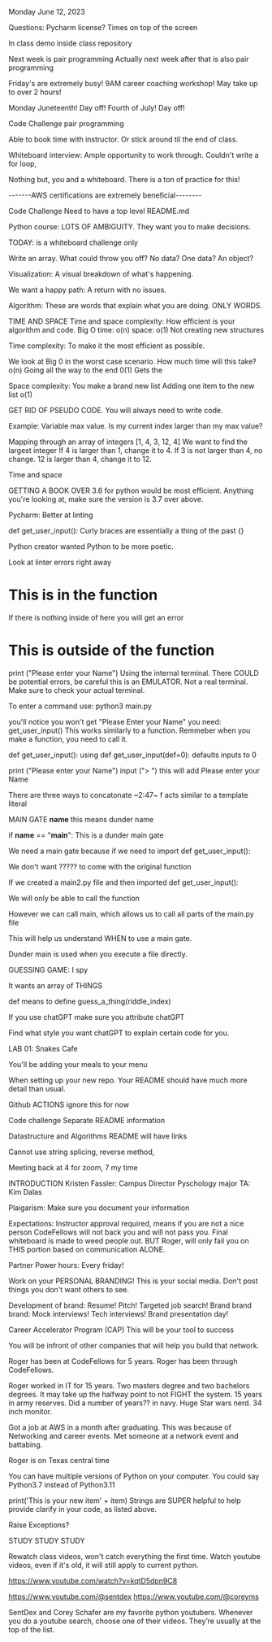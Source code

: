 Monday June 12, 2023

Questions:
Pycharm license?
Times on top of the screen

In class demo inside class repository

Next week is pair programming
Actually next week after that is also pair programming

Friday's are extremely busy! 9AM career coaching workshop! May take up to over 2 hours!

Monday Juneteenth! Day off!
Fourth of July! Day off!

Code Challenge pair programming

Able to book time with instructor. Or stick around til the end of class.

Whiteboard interview: Ample opportunity to work through.
Couldn't write a for loop, 

Nothing but, you and a whiteboard. There is a ton of practice for this!

-------AWS certifications are extremely beneficial--------



Code Challenge
  Need to have a top level README.md

Python course: LOTS OF AMBIGUITY. They want you to make decisions.

TODAY: is a whiteboard challenge only


Write an array. What could throw you off? No data? One data? An object?

Visualization: A visual breakdown of what's happening.

We want a happy path: A return with no issues.

Algorithm: These are words that explain what you are doing. ONLY WORDS.


TIME AND SPACE 
Time and space complexity: How efficient is your algorithm and code.
Big O
time: o(n)
space: o(1) Not creating new structures

Time complexity: To make it the most efficient as possible.

We look at Big 0 in the worst case scenario. How much time will this take?
o(n) Going all the way to the end
0(1) Gets the 

Space complexity: 
You make a brand new list
Adding one item to the new list
o(1) 

GET RID OF PSEUDO CODE. You will always need to write code.





Example:
Variable max value. 
Is my current index larger than my max value?

Mapping through an array of integers [1, 4, 3, 12, 4]
We want to find the largest integer
If 4 is larger than 1, change it to 4. If 3 is not larger than 4, no change. 12 is larger than 4, change it to 12.


Time and space




GETTING A BOOK OVER 3.6 for python would be most efficient. Anything you're looking at, make sure the version is 3.7 over above.



Pycharm: Better at linting


def get_user_input():
  Curly braces are essentially a thing of the past {}

Python creator wanted Python to be more poetic.

Look at linter errors right away

  # This is in the function 
  If there is nothing inside of here you will get an error

  # This is outside of the function


print ("Please enter your Name")
Using the internal terminal. There COULD be potential errors, be careful this is an EMULATOR. Not a real terminal. Make sure to check your actual terminal.

To enter a command use: python3 main.py


you'll notice you won't get "Please Enter your Name"
you need: get_user_input()
This works similarly to a function. Remmeber when you make a function, you need to call it.

def get_user_input():
using def get_user_input(def=0):
defaults inputs to 0 


print ("Please enter your Name")
input ("> ")
this will add 
Please enter your Name
>


There are three ways to concatonate
~2:47~
f acts similar to a template literal



MAIN GATE
__name__ this means dunder name

if __name__ == "__main__":
This is a dunder main gate

We need a main gate because if we need to import def get_user_input():

We don't want ????? to come with the original function

If we created a main2.py file and then imported def get_user_input():

We will only be able to call the function


However we can call main, which allows us to call all parts of the main.py file

This will help us understand WHEN to use a main gate.


Dunder main is used when you execute a file directly.





GUESSING GAME: I spy

It wants an array of THINGS

def means to define
guess_a_thing(riddle_index)




If you use chatGPT make sure you attribute chatGPT

Find what style you want chatGPT to explain certain code for you. 




LAB 01: Snakes Cafe

You'll be adding your meals to your menu





When setting up your new repo. Your README should have much more detail than usual.

Github ACTIONS ignore this for now




Code challenge
Separate README information

Datastructure and Algorithms README will have links

Cannot use string splicing, reverse method, 


Meeting back at 4 for zoom, 7 my time





















  INTRODUCTION
Kristen Fassler: Campus Director
Pyschology major
TA: Kim Dalas

Plaigarism: Make sure you document your information

Expectations: Instructor approval required, means if you are not a nice person CodeFellows will not back you and will not pass you. Final whiteboard is made to weed people out. BUT Roger, will only fail you on THIS portion based on communication ALONE.

Partner Power hours: Every friday!

Work on your PERSONAL BRANDING!
This is your social media. Don't post things you don't want others to see.

Development of brand: Resume! Pitch! Targeted job search!
Brand brand brand: Mock interviews! Tech interviews! Brand presentation day!


  Career Accelerator Program (CAP) This will be your tool to success

You will be infront of other companies that will help you build that network.


Roger has been at CodeFellows for 5 years. Roger has been through CodeFellows.

Roger worked in IT for 15 years. Two masters degree and two bachelors degrees.
It may take up the halfway point to not FIGHT the system.
15 years in army reserves.
Did a number of years?? in navy.
Huge Star wars nerd.
34 inch monitor.



Got a job at AWS in a month after graduating. This was because of Networking and career events. Met someone at a network event and battabing.

Roger is on
Texas central time


You can have multiple versions of Python on your computer. You could say Python3.7 instead of Python3.11


print('This is your new item' + item)
Strings are SUPER helpful to help provide clarify in your code, as listed above.

Raise Exceptions? <Look into this>

STUDY STUDY STUDY

Rewatch class videos, won't catch everything the first time.
Watch youtube videos, even if it's old, it will still apply to current python.

https://www.youtube.com/watch?v=kqtD5dpn9C8

https://www.youtube.com/@sentdex
https://www.youtube.com/@coreyms

SentDex and Corey Schafer are my favorite python youtubers. Whenever you do a youtube search, choose one of their videos. They’re usually at the top of the list.